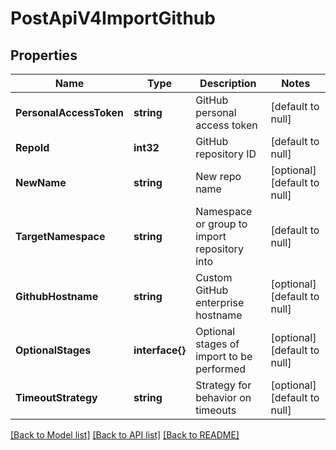 # PostApiV4ImportGithub

## Properties
Name | Type | Description | Notes
------------ | ------------- | ------------- | -------------
**PersonalAccessToken** | **string** | GitHub personal access token | [default to null]
**RepoId** | **int32** | GitHub repository ID | [default to null]
**NewName** | **string** | New repo name | [optional] [default to null]
**TargetNamespace** | **string** | Namespace or group to import repository into | [default to null]
**GithubHostname** | **string** | Custom GitHub enterprise hostname | [optional] [default to null]
**OptionalStages** | **interface{}** | Optional stages of import to be performed | [optional] [default to null]
**TimeoutStrategy** | **string** | Strategy for behavior on timeouts | [optional] [default to null]

[[Back to Model list]](../README.md#documentation-for-models) [[Back to API list]](../README.md#documentation-for-api-endpoints) [[Back to README]](../README.md)


